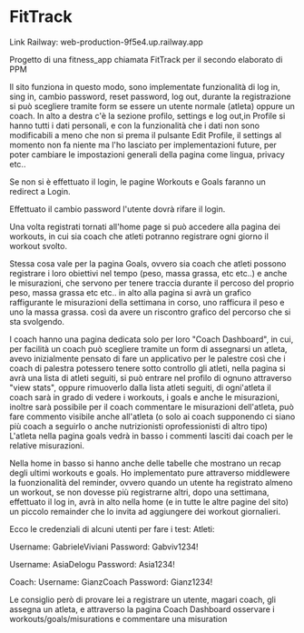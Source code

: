 # FitTrack
Link Railway: web-production-9f5e4.up.railway.app

Progetto di una fitness_app chiamata FitTrack per il secondo elaborato di PPM

Il sito funziona in questo modo, sono implementate funzionalità di log in, sing in, cambio password, reset password, log out, durante la registrazione si può scegliere tramite form se essere un utente normale (atleta) oppure un coach.
In alto a destra c'è la sezione profilo, settings e log out,in Profile si hanno tutti i dati personali, e con la funzionalità che i dati non sono modificabili a meno che non si prema il pulsante Edit Profile, il settings al momento non fa niente ma l'ho lasciato per implementazioni future, per poter cambiare le impostazioni generali della pagina come lingua, privacy etc..

Se non si è effettuato il login, le pagine Workouts e Goals faranno un redirect a Login.

Effettuato il cambio password l'utente dovrà rifare il login.

Una volta registrati tornati all'home page si può accedere alla pagina dei workouts, in cui sia coach che atleti potranno registrare ogni giorno il workout svolto.

Stessa cosa vale per la pagina Goals, ovvero sia coach che atleti possono registrare i loro obiettivi nel tempo (peso, massa grassa, etc etc..) e anche le misurazioni, che servono per tenere traccia durante il percoso 
del proprio peso, massa grassa etc etc.. in alto alla pagina si avrà un grafico raffigurante le misurazioni della settimana in corso, uno rafficura il peso e uno la massa grassa. così da avere un riscontro grafico del percorso che si sta svolgendo.

I coach hanno una pagina dedicata solo per loro "Coach Dashboard", in cui, per facilità un coach può scegliere tramite un form di assegnarsi un atleta, avevo inizialmente pensato di fare un applicativo per le palestre così che i coach di palestra potessero tenere 
sotto controllo gli atleti, nella pagina si avrà una lista di atleti seguiti, si può entrare nel profilo di ognuno attraverso "view stats", oppure rimuoverlo dalla lista atleti seguiti, di ogni'atleta il coach sarà in grado di vedere i workouts, i goals e anche le misurazioni, inoltre sarà possibile per il coach commentare le misurazioni dell'atleta, può fare commento visibile anche all'atleta (o solo ai coach
supponendo ci siano più coach a seguirlo o anche nutrizionisti oprofessionisti di altro tipo)
L'atleta nella pagina goals vedrà in basso i commenti lasciti dai coach per le relative misurazioni.

Nella home in basso si hanno anche delle tabelle che mostrano un recap degli ultimi workouts e goals.
Ho implementato pure attraverso middlewere la fuonzionalità del reminder, ovvero quando un utente ha registrato almeno un workout, se non dovesse più registrarne altri, dopo una settimana, effettuato il log in, avrà in alto nella home (e in tutte le altre pagine del sito)
un piccolo remainder che lo invita ad aggiungere dei workout giornalieri.

Ecco le credenziali di alcuni utenti per fare i test:
Atleti:

Username: GabrieleViviani
Password: Gabviv1234!

Username: AsiaDelogu
Password: Asia1234!

Coach:
Username: GianzCoach
Password: Gianz1234!

Le consiglio però di provare lei a registrare un utente, magari coach, gli assegna un atleta, e attraverso la pagina Coach Dashboard osservare i workouts/goals/misurations e commentare una misuration
